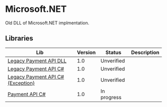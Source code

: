 # Microsoft.NET

Old DLL of Microsoft.NET implmentation.

## Libraries

| Lib                                                              | Version | Status      | Description |
| ---------------------------------------------------------------- | ------- | ----------- | ----------- |
| [Legacy Payment API DLL](Legacy/Billmate.dll)                    | 1.0     | Unverified  |             |
| [Legacy Payment API C#](Legacy/Billmate.cs)                      | 1.0     | Unverified  |             |
| [Legacy Payment API C# (Exception)](Legacy/BillmateException.cs) | 1.0     | Unverified  |             |
| [Payment API C#](PaymentAPI.cs)                                  | 1.0     | In progress |             |
